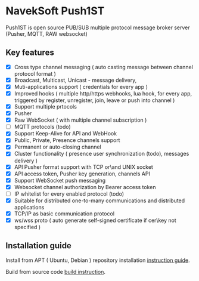 # NavekSoft Push1ST
Push1ST is open source PUB/SUB multiple protocol message broker server (Pusher, MQTT, RAW websocket) 

## Key features
 - [x] Cross type channel messaging ( auto casting message between channel protocol format )
 - [x] Broadcast, Multicast, Unicast - message delivery, 
 - [x] Muti-applications support ( credentials for every app )
 - [x] Improved hooks  ( multiple http/https webhooks, lua hook,  for every app, triggered by register, unregister, join, leave or push into channel )
 - [x] Support multiple prtocols 
  - [x] Pusher
  - [x] Raw WebSocket ( with multiple channel subscription )
  - [ ] MQTT protocols (todo)
 - [x] Support Keep-Alive for API and WebHook
 - [x] Public, Private, Presence channels support
 - [x] Permanent or auto-closing channel 
 - [x] Cluster functionality ( presence user synchronization (todo), messages delivery )
 - [x] API Pusher format support with TCP or\and UNIX socket
 - [x] API access token, Pusher key generation, channels API
 - [x] Support WebSocket push messaging
 - [x] Websocket channel authorization by Bearer access token
 - [ ] IP whitelist for every enabled protocol (todo)
 - [x] Suitable for distributed one-to-many communications and distributed applications 
 - [x] TCP/IP as basic communication protocol
 - [x] ws/wss proto ( auto generate self-signed certificate if cer\key not specified )

## Installation guide

Install from APT ( Ubuntu, Debian ) repository installation [instruction guide](/readme/installation.md).

Build from source code [build instruction](/readme/build.md).
